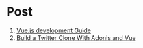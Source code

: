 # Post

1. [Vue.js development Guide](/post/vuejs-development-guide.md)
1. [Build a Twitter Clone With Adonis and Vue](/post/build-a-twitter-clone-with-adonis-and-vue.md)
